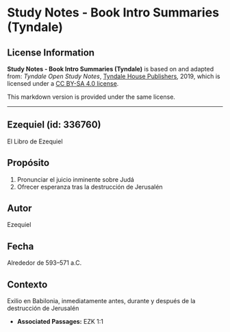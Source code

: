 # Study Notes - Book Intro Summaries (Tyndale)

## License Information

**Study Notes - Book Intro Summaries (Tyndale)** is based on and adapted from: _Tyndale Open Study Notes_, [Tyndale House Publishers](https://tyndaleopenresources.com/), 2019, which is licensed under a [CC BY-SA 4.0 license](https://creativecommons.org/licenses/by-sa/4.0/legalcode.en).

This markdown version is provided under the same license.



--------------------------------

## Ezequiel (id: 336760)

El Libro de Ezequiel

Propósito
---------

1. Pronunciar el juicio inminente sobre Judá
2. Ofrecer esperanza tras la destrucción de Jerusalén

Autor
-----

Ezequiel

Fecha
-----

Alrededor de 593–571 a.C.

Contexto
--------

Exilio en Babilonia, inmediatamente antes, durante y después de la destrucción de Jerusalén

* **Associated Passages:** EZK 1:1

